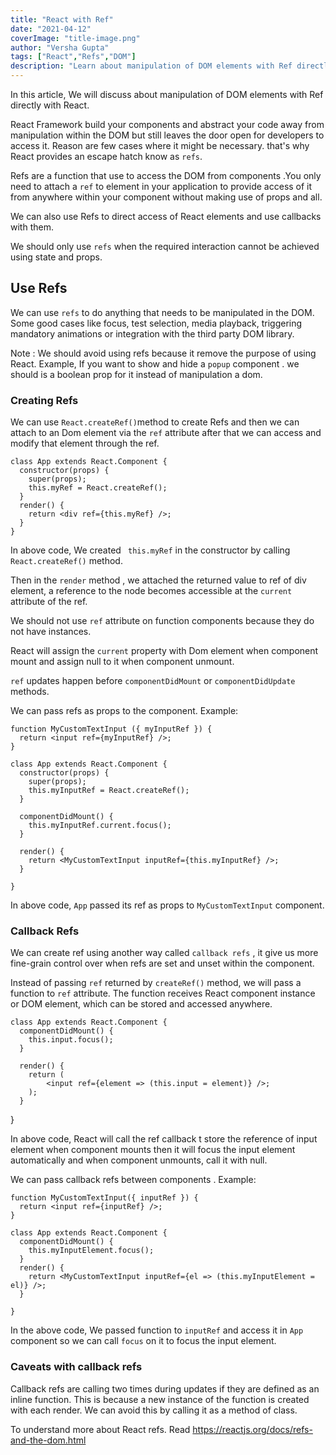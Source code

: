 ```yaml
---
title: "React with Ref"
date: "2021-04-12"
coverImage: "title-image.png"
author: "Versha Gupta"
tags: ["React","Refs","DOM"]
description: "Learn about manipulation of DOM elements with Ref directly with React"
---
```



In this article, We will discuss about manipulation of DOM elements with Ref directly with React. 

React Framework build your components and abstract your code away from manipulation within the DOM but still leaves the door open for developers to access it. Reason are  few cases where it might be necessary. that's why React provides an escape hatch know as `refs`.

Refs are a function that use to access the DOM from components .You only need to attach a `ref` to element in your application to provide access of it from anywhere within your component without making use of props and all. 

We can also use Refs to direct access  of React elements and use callbacks with them.

We should only  use `refs` when the required interaction cannot be achieved using state and props.

## Use Refs

We can use `refs` to do anything that needs to be manipulated in the DOM. Some good cases like focus, test selection, media playback, triggering mandatory animations or integration with the third party DOM library.

Note : We should avoid using refs because it remove the purpose of using React.   Example, If you want to show and hide a 	`popup` component . we should is a boolean prop for it instead of manipulation a dom.
	
### Creating Refs

We can use `React.createRef()`method to create Refs and then we can attach to an Dom element via the `ref` attribute after that we can access and modify that element through the ref. 

    class App extends React.Component {
      constructor(props) {  
        super(props);  
        this.myRef = React.createRef();
      }
      render() {
        return <div ref={this.myRef} />; 
      }
    }

In above code, We created ` this.myRef` in the constructor by calling `React.createRef()`  method.

Then in the `render` method , we attached the returned value to ref of div element,  a reference to the node becomes accessible at the `current` attribute of the ref.

We should not use `ref` attribute on function components because they do not have instances.

React will assign the `current` property with Dom element when component mount and assign null to it when component unmount.  

`ref` updates happen before `componentDidMount` or `componentDidUpdate` methods.

We can pass refs as props to the component. Example:

    function MyCustomTextInput ({ myInputRef }) {  
      return <input ref={myInputRef} />;  
    }
    
    class App extends React.Component {  
      constructor(props) {  
        super(props);  
        this.myInputRef = React.createRef();  
      } 
      
      componentDidMount() {  
        this.myInputRef.current.focus();  
      }
      
      render() {  
        return <MyCustomTextInput inputRef={this.myInputRef} />;  
      }
        
    }
    
    

In above code, `App` passed its ref as props to `MyCustomTextInput` component.

### Callback Refs

We can create ref using another way called `callback refs` , it give us more fine-grain control over when refs are set and unset within the component.

Instead of passing `ref` returned by `createRef()` method, we will pass a function to `ref` attribute.
The function receives React component instance or DOM element, which can be stored and accessed anywhere.

    class App extends React.Component {  
      componentDidMount() {  
        this.input.focus();  
      } 
      
      render() {  
        return (    
            <input ref={element => (this.input = element)} />;   
        );  
      }  
}


In above code, React will call the ref callback t store the reference of input element when component mounts then it will focus the input element automatically and when component unmounts, call it with null.

We can pass callback refs between components . Example:

    function MyCustomTextInput({ inputRef }) {  
      return <input ref={inputRef} />;  
    }
    
    class App extends React.Component {  
      componentDidMount() {  
        this.myInputElement.focus();  
      } 
      render() {  
        return <MyCustomTextInput inputRef={el => (this.myInputElement = el)} />;  
      } 
       
    }

In the above code, We passed function to `inputRef` and access it in `App` component so we can call `focus` on it to focus the input element.

### Caveats with callback refs

Callback refs are calling two times during updates if they are defined as an inline function. This is because a new instance of the function is created with each render. We can avoid this by calling it as a method of class.

To understand more about React refs. Read https://reactjs.org/docs/refs-and-the-dom.html